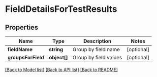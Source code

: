 # FieldDetailsForTestResults

## Properties
Name | Type | Description | Notes
------------ | ------------- | ------------- | -------------
**fieldName** | **string** | Group by field name | [optional] 
**groupsForField** | **object[]** | Group by field values | [optional] 

[[Back to Model list]](../README.md#documentation-for-models) [[Back to API list]](../README.md#documentation-for-api-endpoints) [[Back to README]](../README.md)


